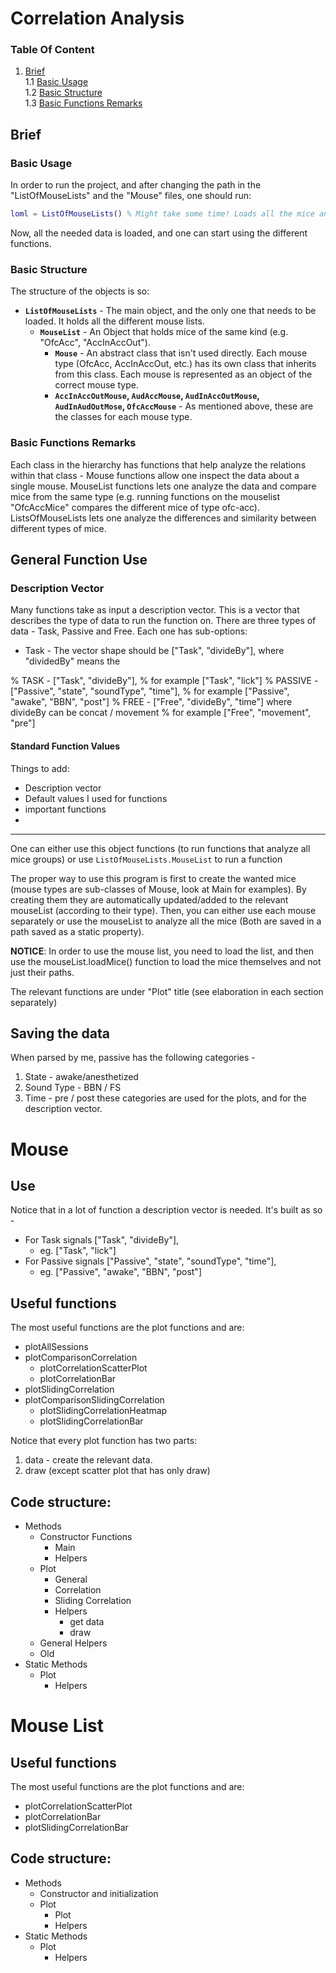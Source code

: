 # Correlation Analysis
### Table Of Content
1. [Brief](#brief)  
    1.1 [Basic Usage](#basic-usage)  
    1.2 [Basic Structure](#basic-structure)  
    1.3 [Basic Functions Remarks](#basic-functions-remarks)

## Brief
### Basic Usage
In order to run the project, and after changing the path in the "ListOfMouseLists" and the "Mouse" files, one should run:
````matlab
loml = ListOfMouseLists() % Might take some time! Loads all the mice and lists into a struct of a ListOfMiceLists
````
Now, all the needed data is loaded, and one can start using the different functions.

### Basic Structure
The structure of the objects is so:
* **`ListOfMouseLists`** - The main object, and the only one that needs to be loaded. It holds all the different mouse lists.
    * **`MouseList`** - An Object that holds mice of the same kind (e.g. "OfcAcc", "AccInAccOut").
        * **`Mouse`** - An abstract class that isn't used directly. Each mouse type (OfcAcc, AccInAccOut, etc.) has its own class that inherits from this class. Each mouse is represented as an object of the correct mouse type.
        * **`AccInAccOutMouse`, `AudAccMouse`, `AudInAccOutMouse`, `AudInAudOutMose`, `OfcAccMouse`** - As mentioned above, these are the classes for each mouse type.

### Basic Functions Remarks
Each class in the hierarchy has functions that help analyze the relations within that class - Mouse functions allow one inspect the data about a single mouse. MouseList functions lets one analyze the data and compare mice from the same type (e.g. running functions on the mouselist "OfcAccMice" compares the different mice of type ofc-acc). ListsOfMouseLists lets one analyze the differences and similarity between different types of mice.


## General Function Use
### Description Vector
Many functions take as input a description vector. This is a vector that describes the type of data to run the function on. 
There are three types of data - Task, Passive and Free. Each one has sub-options:
* Task - The vector shape should be ["Task", "divideBy"], where "dividedBy" means the 


% TASK - ["Task", "divideBy"],
    %      for example ["Task", "lick"]
    % PASSIVE - ["Passive", "state", "soundType", "time"],
    %         for example ["Passive", "awake", "BBN", "post"]
    % FREE - ["Free", "divideBy", "time"] where divideBy can be concat / movement
    %         for example ["Free", "movement", "pre"]

#### Standard Function Values


Things to add:
- Description vector
- Default values I used for functions
- important functions
- 



***

One can either use this object functions (to run functions that analyze all mice groups) or use `ListOfMouseLists.MouseList` to run a function 




The proper way to use this program is first to create the wanted mice (mouse types are sub-classes of Mouse, look at Main for examples). By creating them they are automatically updated/added to the relevant mouseList (according to their type). Then, you can either use each mouse separately or use the mouseList to analyze all the mice (Both are saved in a path saved as a static property).

**NOTICE**: In order to use the mouse list, you need to load the list, and then use the mouseList.loadMice() function to load the mice themselves and not just their paths.

The relevant functions are under "Plot" title (see elaboration in each section separately)

## Saving the data
When parsed by me, passive has the following categories -

 1. State - awake/anesthetized
 2. Sound Type - BBN / FS
 3. Time - pre / post
these categories are used for the plots, and for the description vector.


# Mouse

## Use
Notice that in a lot of function a description vector is needed. It's built as so - 
- For Task signals ["Task", "divideBy"],
	- eg. ["Task", "lick"]
- For Passive signals ["Passive", "state", "soundType", "time"],
	- eg.  ["Passive", "awake", "BBN", "post"]

## Useful functions
The most useful functions are the plot functions and are:
* plotAllSessions
* plotComparisonCorrelation
	* plotCorrelationScatterPlot
	* plotCorrelationBar
* plotSlidingCorrelation
* plotComparisonSlidingCorrelation
	* plotSlidingCorrelationHeatmap
	* plotSlidingCorrelationBar


Notice that every plot function has two parts:
 1. data - create the relevant data.
 2. draw
(except scatter plot that has only draw)

## Code structure:
* Methods
	* Constructor Functions
		* Main
		* Helpers
	* Plot
		* General
		* Correlation
		* Sliding Correlation
		* Helpers
			* get data
			* draw
	* General Helpers
	* Old
* Static Methods
	* Plot
		* Helpers

# Mouse List

## Useful functions
The most useful functions are the plot functions and are:
* plotCorrelationScatterPlot
* plotCorrelationBar
* plotSlidingCorrelationBar

## Code structure:

* Methods
	* Constructor and initialization
	* Plot
		* Plot
		* Helpers
* Static Methods
	* Plot
		* Helpers
